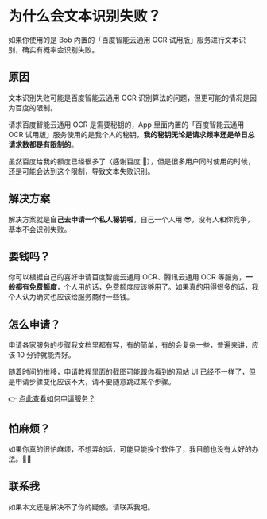# 为什么会文本识别失败？

如果你使用的是 Bob 内置的「百度智能云通用 OCR 试用版」服务进行文本识别，确实有概率会识别失败。

## 原因

文本识别失败可能是百度智能云通用 OCR 识别算法的问题，但更可能的情况是因为百度的限制。

请求百度智能云通用 OCR 是需要秘钥的，App 里面内置的「百度智能云通用 OCR 试用版」服务使用的是我个人的秘钥，**我的秘钥无论是请求频率还是单日总请求数都是有限制的**。

虽然百度给我的额度已经很多了（感谢百度 🙏），但是很多用户同时使用的时候，还是可能会达到这个限制，导致文本失败识别。

## 解决方案

解决方案就是**自己去申请一个私人秘钥啦**，自己一个人用 😎，没有人和你竞争，基本不会识别失败。

## 要钱吗？

你可以根据自己的喜好申请百度智能云通用 OCR、腾讯云通用 OCR	等服务，**一般都有免费额度**，个人用的话，免费额度应该够用了。如果真的用得很多的话，我个人认为确实也应该给服务商付一些钱。

## 怎么申请？

申请各家服务的步骤我文档里都有写，有的简单，有的会复杂一些，普遍来讲，应该 10 分钟就能弄好。

随着时间的推移，申请教程里面的截图可能跟你看到的网站 UI 已经不一样了，但是申请步骤变化应该不大，请不要随意跳过某个步骤。

👉 [点此查看如何申请服务？](general/quickstart/service.md)

## 怕麻烦？

如果你真的很怕麻烦，不想弄的话，可能只能换个软件了，我目前也没有太好的办法。🤷‍♂️

## 联系我

如果本文还是解决不了你的疑惑，请联系我吧。



